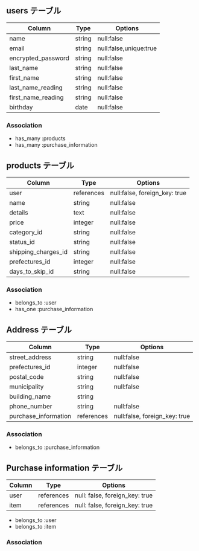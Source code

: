 ## users テーブル


|Column              | Type    | Options                |
| ------------------ | ------- | ---------------------- |
| name               | string  | null:false             |
| email              | string  | null:false,unique:true |
| encrypted_password | string  | null:false             | 
| last_name          | string  | null:false             |
| first_name         | string  | null:false             |
| last_name_reading  | string  | null:false             |
| first_name_reading | string  | null:false             |
| birthday           | date    | null:false             |

### Association

- has_many :products
- has_many :purchase_information



## products テーブル

|Column                  | Type       | Options                       |
| ---------------------- | ---------- | ----------------------------- |
| user                   | references | null:false, foreign_key: true |
| name                   | string     | null:false                    |
| details                | text       | null:false                    |
| price                  | integer    | null:false                    |
| category_id            | string     | null:false                    |
| status_id              | string     | null:false                    |
| shipping_charges_id    | string     | null:false                    |
| prefectures_id         | integer    | null:false                    |
| days_to_skip_id        | string     | null:false                    |


### Association

- belongs_to :user
- has_one :purchase_information 

## Address テーブル

| Column                | Type        | Options                         | 
| --------------------- | ----------- | ------------------------------- |
| street_address        | string      | null:false                      |
| prefectures_id        | integer     | null:false                      |
| postal_code           | string      | null:false                      |
| municipality          | string      | null:false                      |
| building_name         | string      |                                 |
| phone_number          | string      | null:false                      |
| purchase_information  | references  | null:false, foreign_key: true   |
 

### Association

- belongs_to :purchase_information



## Purchase information テーブル

| Column   | Type       | Options                        |
| -------- | ---------- | ------------------------------ | 
| user     | references | null: false, foreign_key: true |
| item     | references | null: false, foreign_key: true |

- belongs_to :user
- belongs_to :item

### Association


